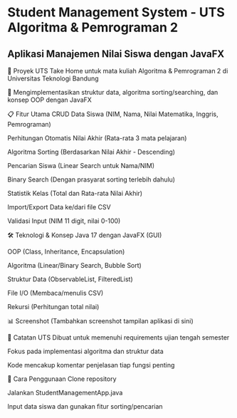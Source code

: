 # Student Management System - UTS Algoritma & Pemrograman 2
## Aplikasi Manajemen Nilai Siswa dengan JavaFX

🔹 Proyek UTS Take Home untuk mata kuliah Algoritma & Pemrograman 2 di Universitas Teknologi Bandung

🔹 Mengimplementasikan struktur data, algoritma sorting/searching, dan konsep OOP dengan JavaFX

📋 Fitur Utama
CRUD Data Siswa (NIM, Nama, Nilai Matematika, Inggris, Pemrograman)

Perhitungan Otomatis Nilai Akhir (Rata-rata 3 mata pelajaran)

Algoritma Sorting (Berdasarkan Nilai Akhir - Descending)

Pencarian Siswa (Linear Search untuk Nama/NIM)

Binary Search (Dengan prasyarat sorting terlebih dahulu)

Statistik Kelas (Total dan Rata-rata Nilai Akhir)

Import/Export Data ke/dari file CSV

Validasi Input (NIM 11 digit, nilai 0-100)

🛠 Teknologi & Konsep
Java 17 dengan JavaFX (GUI)

OOP (Class, Inheritance, Encapsulation)

Algoritma (Linear/Binary Search, Bubble Sort)

Struktur Data (ObservableList, FilteredList)

File I/O (Membaca/menulis CSV)

Rekursi (Perhitungan total nilai)

📊 Screenshot
(Tambahkan screenshot tampilan aplikasi di sini)

📝 Catatan UTS
Dibuat untuk memenuhi requirements ujian tengah semester

Fokus pada implementasi algoritma dan struktur data

Kode mencakup komentar penjelasan tiap fungsi penting

🎯 Cara Penggunaan
Clone repository

Jalankan StudentManagementApp.java

Input data siswa dan gunakan fitur sorting/pencarian

